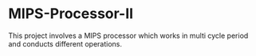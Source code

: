 # MIPS-Processor-II
This project involves a MIPS processor which works in multi cycle period and conducts different operations.
